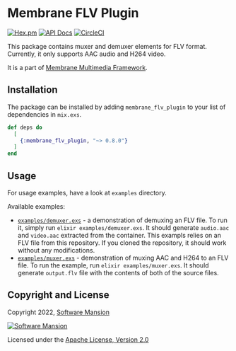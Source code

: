 # Membrane FLV Plugin

[![Hex.pm](https://img.shields.io/hexpm/v/membrane_flv_plugin.svg)](https://hex.pm/packages/membrane_flv_plugin)
[![API Docs](https://img.shields.io/badge/api-docs-yellow.svg?style=flat)](https://hexdocs.pm/membrane_flv_plugin)
[![CircleCI](https://circleci.com/gh/membraneframework/membrane_flv_plugin.svg?style=svg)](https://circleci.com/gh/membraneframework/membrane_flv_plugin)

This package contains muxer and demuxer elements for FLV format. Currently, it only supports AAC audio and H264 video.

It is a part of [Membrane Multimedia Framework](https://membraneframework.org).

## Installation

The package can be installed by adding `membrane_flv_plugin` to your list of dependencies in `mix.exs`.

```elixir
def deps do
  [
    {:membrane_flv_plugin, "~> 0.8.0"}
  ]
end
```

## Usage
For usage examples, have a look at `examples` directory.

Available examples:
- [`examples/demuxer.exs`](examples/demuxer.exs) - a demonstration of demuxing an FLV file. To run it, simply run `elixir examples/demuxer.exs`. It should generate `audio.aac` and `video.aac` extracted from the container. This exampls relies on an FLV file from this repository. If you cloned the repository, it should work without any modifications.
- [`examples/muxer.exs`](examples/muxer.exs) - demonstration of muxing AAC and H264 to an FLV file. To run the example, run `elixir examples/muxer.exs`. It should generate `output.flv` file with the contents of both of the source files.

## Copyright and License

Copyright 2022, [Software Mansion](https://swmansion.com/?utm_source=git&utm_medium=readme&utm_campaign=membrane_flv_plugin)

[![Software Mansion](https://logo.swmansion.com/logo?color=white&variant=desktop&width=200&tag=membrane-github)](https://swmansion.com/?utm_source=git&utm_medium=readme&utm_campaign=membrane_flv_plugin)

Licensed under the [Apache License, Version 2.0](LICENSE)
